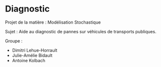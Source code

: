 # Diagnostic
Projet de la matière : Modélisation Stochastique

Sujet : Aide au diagnostic de pannes sur véhicules de transports publiques.

Groupe :
- Dimitri Lehue-Horrault
- Julie-Amélie Bidault
- Antoine Kolbach
